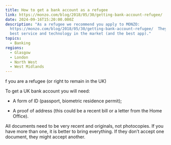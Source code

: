 ```yaml
---
title: How to get a bank account as a refugee
link: https://monzo.com/blog/2018/05/30/getting-bank-account-refugee/
date: 2024-09-16T15:20:00.000Z
description: "As a refugee we recommend you apply to MONZO:
  https://monzo.com/blog/2018/05/30/getting-bank-account-refugee/  They have the
  best service and technology in the market (and the best app)."
topics:
  - Banking
regions:
  - Glasgow
  - London
  - North West
  - West Midlands
---
```


f you are a refugee (or right to remain in the UK)

To get a UK bank account you will need:

- A form of ID (passport, biometric residence permit);

- A proof of address (this could be a recent bill or a letter from the Home Office).

All documents need to be very recent and originals, not photocopies. If you have more than one, it is better to bring everything. If they don’t accept one document, they might accept another.
